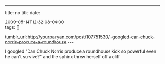 ---
title: no title
date:

 2009-05-14T12:32:08-04:00  
tags:  []

tumblr_url:
http://yourpalryan.com/post/107751530/i-googled-can-chuck-norris-produce-a-roundhouse
\-\--

I googled "Can Chuck Norris produce a roundhouse kick so powerful even
he can't survive?" and the sphinx threw herself off a cliff
